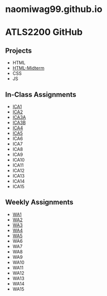 # naomiwag99.github.io


# ATLS2200 GitHub


## Projects 

* HTML
* [HTML-Midterm](https://naomiwag99.github.io/html-midterm/page5.html)
* CSS 
* JS

## In-Class Assignments 

* [ICA1](https://naomiwag99.github.io/)
* [ICA2](/ICA2-complete.pdf)
* [ICA3A](/ica/ica3a.html)
* [ICA3B](/ica/ica3b.html)
* [ICA4](/ica/ica4.html)
* [ICA5](/ica/ica5.html)
* ICA6
* ICA7
* ICA8
* ICA9
* ICA10
* ICA11
* ICA12
* ICA13
* ICA14
* ICA15

## Weekly Assignments 

* [WA1](https://naomiwag99.github.io/wa/wa1.html)
* [WA2](https://naomiwag99.github.io/wa/wa2.html)
* [WA3](https://naomiwag99.github.io/wa/wa3.html)
* [WA4](https://naomiwag99.github.io/wa/wa4.html)
* [WA5](https://naomiwag99.github.io/wa/wa5.)
* WA6
* WA7
* WA8
* WA9
* WA10
* WA11
* WA12
* WA13
* WA14
* WA15

